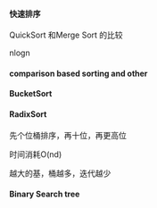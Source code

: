 #### 快速排序

QuickSort 和Merge Sort 的比较

nlogn

#### comparison based sorting and other 

#### BucketSort

#### RadixSort

先个位桶排序，再十位，再更高位

时间消耗O(nd)

越大的基，桶越多，迭代越少

#### Binary Search tree







